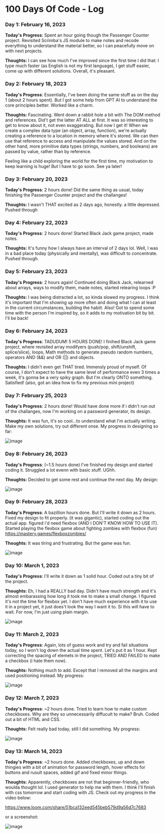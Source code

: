 # 100 Days Of Code - Log

### Day 1: February 16, 2023

**Today's Progress**: Spent an hour going though the Passenger Counter project. Revisited Scrimba's JS module to make notes and recode everything to understand the material better, so I can peacefully move on with next projects. 

**Thoughts:** I can see how much I've improved since the first time I did that: I type much faster (as English is not my first language), I get stuff easier, come up with different solutions. Overall, it's pleasant. 

### Day 2: February 18, 2023

**Today's Progress**: Essentially, I've been doing the same stuff as on the day 1 (about 2 hours spent). But I got some help from GPT AI to understand the core principles better. Worked like a charm.

**Thoughts:** Fascinating. Went down a rabbit hole a bit with The DOM method and references. Did't get the latter AT ALL at first. It was so interesting to get to know about it, not even exaggerating. But now I get it! When we create a complex data type (an object, array, function), we're actually creating a reference to a location in memory where it's stored. We can then use that reference to access and manipulate the values stored. And on the other hand, more primitive data types (strings, numbers, and booleans) are passed by value, rather than by reference. 

Feeling like a child exploring the world for the first time, my motivation to keep learning is huge! But I have to go soon. See ya later!

### Day 3: February 20, 2023

**Today's Progress**: 2 hours done! Did the same thing as usual, today finishing the Passenger Counter project and the challanges!

**Thoughts:** I wasn't THAT excited as 2 days ago, honestly. a little depressed. Pushed through

### Day 4: February 22, 2023

**Today's Progress**: 2 hours done! Started Black Jack game project, made notes. 

**Thoughts:** It's funny how I always have an interval of 2 days lol. Well, I was in a bad place today (physically and mentally), was difficult to concentrate. Pushed through. 

### Day 5: February 23, 2023

**Today's Progress**: 2 hours again! Continued doing Black Jack, relearned about arrays, ways to modify them, made notes, started relearing loops :P

**Thoughts:** I was being distracted a lot, so kinda slowed my progress. I think it's important that I'm showing up more often and doing what I can at least in the current circumstances, building the habiit. Also! Got to spend some time with the person I'm inspired by, so it adds to my motivation bit by bit. I'll be back!

### Day 6: February 24, 2023

**Today's Progress**: TADUDUM! 5 HOURS DONE! I finihed Black Jack game project, where revisited array modifyers (push/pop, shift/unshift, splice/slice), loops, Math methods to generate pseudo random numbers, operators AND (&&) and OR (||) and objects.

**Thoughts:** I didn't even get THAT tired. Immensly proud of myself. Of course, I don't expect to have the same level of performance even 3 times 
 a week, it's gonna be a very spiky graph. But I'm clearly ONTO something. Satisfied! (also, got an idea how to fix my previous mini project)
 
 ### Day 7: February 25, 2023

**Today's Progress**: 2 hours done! Would have done more if i didn't run out of the challanges, now I'm working on a password generator, its design.

**Thoughts:** It was fun, it's so cool...to understand what I'm actually writing. Make my own solutions, try out different onse. My progress in designing so far:

![image](https://user-images.githubusercontent.com/83187236/221381551-ed5187d9-7e72-44c1-8ff4-b277dfef9eeb.png)

### Day 8: February 26, 2023

**Today's Progress**: (~1.5 hours done) I've finished my design and started coding it. Struggled a lot evenn with basic stuff. UGhh.

**Thoughts:** Decided to get some rest and continue the next day. My design:

![image](https://user-images.githubusercontent.com/83187236/221508191-eebd6a0d-25ed-4d3a-bc2d-b44711b1e707.png)

### Day 9: February 28, 2023

**Today's Progress**: A bazillion hours done. But I'll write it down as 2 hours. Fixed my design to fit properly. (it was gigantic), started coding out the actual app. figured i'd need flexbox (AND I DON'T KNOW HOW TO USE IT). Started playing the flexbox game about fighting zombies with flexbox (fun) https://mastery.games/flexboxzombies/

**Thoughts:** It was tiring and frustrating. But the game was fun.

![image](https://user-images.githubusercontent.com/83187236/221945758-a97193e5-94ea-4d6c-aacc-23e5e106865d.png)

### Day 10: March 1, 2023

**Today's Progress**: I'll write it down as 1 solid hour. Coded out a tiny bit of the project.

**Thoughts:** Eh, I had a REALLY bad day. Didn't have much strength and it's almost embarassing how long it took me to make a small change. I figured it's not the time for flexbox yet. I don't have much experience with it to use it in a project yet, it just does't look the way I want it to. Si this will have to wait. For now, I'm just using plain margin.

![image](https://user-images.githubusercontent.com/83187236/222371291-d2c78c2c-7c68-4137-b045-20c011ed6c85.png)

### Day 11: March 2, 2023

**Today's Progress**: Again, lots of guess work and try and fail situations today, so I won't log down the actual time spent. Let's put it as 1 hour. Kept correcting the spacing of elemets in the project, TRIED AND FAILED to make a checkbox (i hate them now).

**Thoughts:** Nothing much to add. Except that I removed all the margins and used positioning instead. My progress:

![image](https://user-images.githubusercontent.com/83187236/222486098-f769c66b-834d-4d41-b4f1-ce7367dcce44.png)

### Day 12: March 7, 2023

**Today's Progress**: ~2 hours done. Tried to learn how to make custom checkboxes. Why are they so unnecessarily diffucult to make? Bruh. Coded out a bit of HTML and CSS.

**Thoughts:** Felt really bad today, still I did something. My progress:

![image](https://user-images.githubusercontent.com/83187236/223534858-dcd864ce-d763-4499-9d45-cc606bdb27af.png)

### Day 13: March 14, 2023

**Today's Progress**: ~2 hours done. Added checkboxes, up and down thingies with a bit of animation for password length, hover effects for buttons and rusult spaces, added gif and fixed minor things.

**Thoughts:** Apparently, checkboxes are not that beginner-friendly, who woulda thought lol. I used generator to help me with them. I think I'll finish with css tomorrow and start coding with JS. Check out my progress in the video below:

https://www.loom.com/share/51bca132eed545beb579d9a56d7c7683

or a screenshot:

![image](https://user-images.githubusercontent.com/83187236/225022951-7d467559-5d1f-46a9-8424-b7db6fe94ec8.png)





